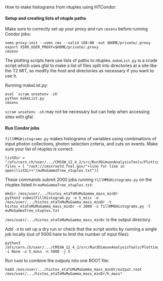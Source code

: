 How to make histograms from ntuples using HTCondor:

#### Setup and creating lists of ntuple paths
Make sure to correctly set up your proxy and run `cmsenv` before running Condor jobs:
```
voms-proxy-init --voms cms --valid 168:00 -out $HOME/private/.proxy
export X509_USER_PROXY=$HOME/private/.proxy
cmsenv
```
The plotting scripts here use lists of paths to ntuples. `makeList.py` is a crude script which uses gfal to make a list of files split into directories at a site like the T2 MIT, so modify the host and directories as necessary if you want to use it.

Running makeList.py:
```
eval `scram unsetenv -sh`
python makeList.py
cmsenv
```
`scram unsetenv -sh` may not be necessary but can help when accessing sites with gfal.

#### Run Condor jobs
`fillMMGHistograms.py` makes histograms of variables using combinations of input photon collections, photon selection criteria, and cuts on events. Make sure your list of ntuples is correct:
```
listDir = "/afs/cern.ch/user/.../CMSSW_12_4_2/src/Run3DimuonAnalysisTools/Plotting/FillHistogram"	
files = [ "root://cmsxrootd.fnal.gov/"+line for line in open(listDir+"/muMuGammaTree_ntuples.txt")]
```
These commands submit 2000 jobs running `fillMMGHistograms.py` on the ntuples listed in `muMuGammaTree_ntuples.txt`:
```
mkdir /eos/user/.../histos_etaToMuMuGamma_mass_minDr
python3 submitFillHistogram.py -o h_misc -e /eos/user/.../histos_etaToMuMuGamma_mass_minDr -t histos_etaToMuMuGamma_mass_minDr -n 2000 -s fillMMGHistograms.py -l muMuGammaTree_ntuples.txt
```
`/eos/user/.../histos_etaToMuMuGamma_mass_minDr` is the output directory.

Add `-d` to set up a dry run or check that the script works by running a single job locally (out of 5000 here to limit the number of input files):
```
python3 /afs/cern.ch/user/.../CMSSW_12_4_2/src/Run3DimuonAnalysisTools/Plotting/FillHistogram/fillMMGHistograms.py -i None -o h_mass -n 5000 -j 5
```
Run `hadd` to combine the outputs into one ROOT file:
```
hadd /eos/user/.../histos_etaToMuMuGamma_mass_minDr/output.root /eos/user/.../histos_etaToMuMuGamma_mass_minDr/h_mass*
```
